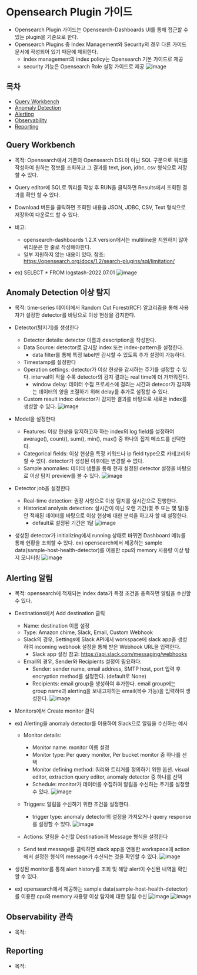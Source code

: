# Opensearch Plugin 가이드
* Opensearch Plugin 가이드는 Opensearch-Dashboards UI를 통해 접근할 수 있는 plugin을 기준으로 한다.
* Opensearch Plugins 중 Index Management와 Security의 경우 다른 가이드 문서에 작성되어 있기 때문에 제외한다.
   * index management의 index policy는 Opensearch 기본 가이드로 제공
   * security 기능은 Opensearch Role 설정 가이드로 제공 
![image](../figure/plugin.png)

## 목차
* [Query Workbench](https://github.com/chaejin-lee/install-opensearch/new/main/docs#query-workbench)
* [Anomaly Detection](https://github.com/chaejin-lee/install-opensearch/new/main/docs#anomaly-detection-%EC%9D%B4%EC%83%81-%ED%83%90%EC%A7%80) 
* [Alerting](https://github.com/chaejin-lee/install-opensearch/new/main/docs#alerting-%EC%95%8C%EB%A6%BC)
* [Observability](https://github.com/chaejin-lee/install-opensearch/new/main/docs#observability-%EA%B4%80%EC%B8%A1)
* [Reporting](https://github.com/chaejin-lee/install-opensearch/new/main/docs#reporting)

## Query Workbench
* 목적: Opensearch에서 기존의 Opensearch DSL이 아닌 SQL 구문으로 쿼리를 작성하여 원하는 정보를 조회하고 그 결과를 text, json, jdbc, csv 형식으로 저장할 수 있다.
* Query editor에 SQL로 쿼리를 작성 후 RUN을 클릭하면 Results에서 조회된 결과를 확인 할 수 있다.
* Download 버튼을 클릭하면 조회된 내용을 JSON, JDBC, CSV, Text 형식으로 저장하여 다운로드 할 수 있다.
* 비고:
   * opensearch-dashboards 1.2.X version에서는 multiline을 지원하지 않아 쿼리문은 한 줄로 작성해야한다.
   * 일부 지원하지 않는 내용이 있다. 참조: https://opensearch.org/docs/1.2/search-plugins/sql/limitation/

* ex) SELECT * FROM logstash-2022.07.01
![image](../figure/query-workbench.png)

## Anomaly Detection 이상 탐지
* 목적: time-series 데이터에서 Random Cut Forest(RCF) 알고리즘을 통해 사용자가 설정한 detector를 바탕으로 이상 현상을 감지한다.
* Detector(탐지기)를 생성한다
   * Detector details: detector 이름과 description을 작성한다.
   * Data Source: detector로 감시할 index 또는 index-pattern을 설정한다.
      * data filter를 통해 특정 label만 감시할 수 있도록 추가 설정이 가능하다.
   * Timestamp를 설정한다
   * Operation settings: detector가 이상 현상을 감시하는 주기를 설정할 수 있다. interval이 작을 수록 detector의 감지 결과는 real time에 더 가까워진다.
      * window delay: 데이터 수집 프로세스에 걸리는 시간과 detecor가 감지하는 데이터의 양을 조절하기 위해 delay를 추가로 설정할 수 있다. 
   * Custom result index: detector가 감지한 결과를 바탕으로 새로운 index를 생성할 수 있다.
![image](../figure/anomaly-detection1.png) 
* Model을 설정한다
   * Features: 이상 현상을 탐지하고자 하는 index의 log field를 설정하여 average(), count(), sum(), min(), max() 중 하나의 집계 메소드를 선택한다.
   * Categorical fields: 이상 현상을 특정 키워드나 ip field type으로 카테고리화 할 수 있다. detector가 생성된 이후에는 변경할 수 없다.
   * Sample anomalies: 데이터 샘플을 통해 현재 설정된 detector 설정을 바탕으로 이상 탐지 preview를 볼 수 있다.
![image](../figure/anomaly-detection2.png)
* Detector job을 설정한다
   * Real-time detection: 권장 사항으로 이상 탐지를 실시간으로 진행한다.
   * Historical analysis detection: 실시간이 아닌 오랜 기간(몇 주 또는 몇 달)동안 적재된 데이터를 바탕으로 이상 현상에 대한 분석을 하고자 할 때 설정한다.
      * default로 설정된 기간은 1달 
![image](../figure/anomaly-detection3.png)

* 생성된 detector가 initializing에서 running 상태로 바뀌면 Dashboard 메뉴를 통해 현황을 조회할 수 있다.
ex) opensearch에서 제공하는 sample data(sample-host-health-detector)를 이용한 cpu와 memory 사용량 이상 탐지 모니터링
![image](../figure/example-detection.png)

## Alerting 알림
* 목적: opensearch에 적재되는 index data가 특정 조건을 충족하면 알림을 수신할 수 있다.
* Destinations에서 Add destination 클릭
   * Name: destination 이름 설정
   * Type: Amazon chime, Slack, Email, Custom Webhook
   * Slack의 경우, Settings에 Slack API에서 workspace에 slack app을 생성하여 incoming webhook 설정을 통해 받은 Webhook URL을 입력한다.
      * Slack app 설정 참고: https://api.slack.com/messaging/webhooks
   * Email의 경우, Sender와 Recipients 설정이 필요하다.
      * Sender: sender name, email address, SMTP host, port 입력 후 encryption method를 설정한다. (default로 None)
      * Recipients:  email group을 생성하여 추가한다. email group에는 group name과 alerting을 보내고자하는 email(복수 가능)을 입력하여 생성한다.
![image](../figure/destination.png)

* Monitors에서 Create monitor 클릭
* ex) Alerting을 anomaly detector를 이용하여 Slack으로 알림을 수신하는 예시

   * Monitor details:
      * Monitor name: monitor 이름 설정
      * Monitor type: Per query monitor, Per bucket monitor 중 하나를 선택
      * Monitor defining method: 쿼리와 트리거를 정의하기 위한 옵션. visual editor, extraction query editor, anomaly detector 중 하나를 선택
      * Schedule: monitor가 데이터를 수집하여 알림을 수신하는 주기를 설정할 수 있다.
![image](../figure/monitor1.png)

   * Triggers: 알림을 수신하기 위한 조건을 설정한다.
      * trigger type: anomaly detector의 설정을 가져오거나 query response를 설정할 수 있다.
![image](../figure/monitor2.png)

   * Actions: 알림을 수신할 Destination과 Message 형식을 설정한다
   * Send test message를 클릭하면 slack app을 연동한 workspace에 action에서 설정한 형식의 message가 수신되는 것을 확인할 수 있다. 
![image](../figure/monitor3.png)

* 생성된 monitor를 통해 alert history를 조회 및 해당 alert이 수신된 내역을 확인할 수 있다.
* ex) opensearch에서 제공하는 sample data(sample-host-health-detector)를 이용한 cpu와 memory 사용량 이상 탐지에 대한 알림 수신
![image](../figure/example-alert1.png)
![image](../figure/example-alert2.png)

## Observability 관측
* 목적:

## Reporting
* 목적:

